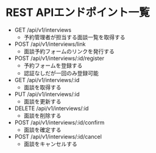 # REST APIエンドポイント一覧
- GET /api/v1/interviews
  - 予約管理者が担当する面談一覧を取得する
- POST /api/v1/interviews/link
  - 面談予約フォームのリンクを発行する
- POST /api/v1/interviews/:id/register
  - 予約フォームを登録する
  - 認証なしだが一回のみ登録可能
- GET /api/v1/interviews/:id
  - 面談を取得する
- PUT /api/v1/interviews/:id
  - 面談を更新する
- DELETE /api/v1/interviews/:id
  - 面談を削除する
- POST /api/v1/interviews/:id/confirm
  - 面談を確定する
- POST /api/v1/interviews/:id/cancel
  - 面談をキャンセルする
